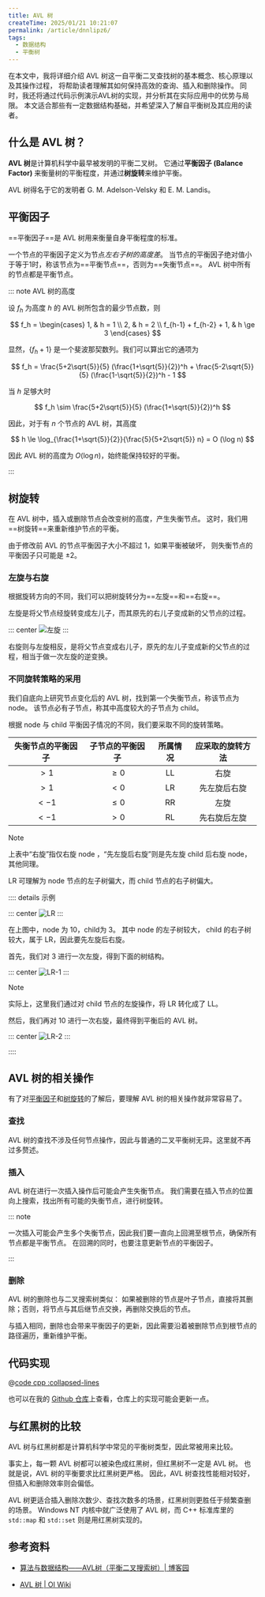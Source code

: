 ```yaml
---
title: AVL 树
createTime: 2025/01/21 10:21:07
permalink: /article/dnnlipz6/
tags:
  - 数据结构
  - 平衡树
---
```


在本文中，我将详细介绍 AVL 树这一自平衡二叉查找树的基本概念、核心原理以及其操作过程，
将帮助读者理解其如何保持高效的查询、插入和删除操作。
同时，我还将通过代码示例演示AVL树的实现，并分析其在实际应用中的优势与局限。
本文适合那些有一定数据结构基础，并希望深入了解自平衡树及其应用的读者。

<!-- more -->

## 什么是 AVL 树？

**AVL 树**是计算机科学中最早被发明的平衡二叉树。
它通过**平衡因子 (Balance Factor)** 来衡量树的平衡程度，并通过**树旋转**来维护平衡。

AVL 树得名于它的发明者 G. M. Adelson-Velsky 和 E. M. Landis。

## 平衡因子

==平衡因子==是 AVL 树用来衡量自身平衡程度的标准。

一个节点的平衡因子定义为节点*左右子树的高度差*。
当节点的平衡因子绝对值小于等于$1$时，称该节点为==平衡节点==，否则为==失衡节点==。
AVL 树中所有的节点都是平衡节点。

::: note AVL 树的高度

设 $f_h$ 为高度 $h$ 的 AVL 树所包含的最少节点数，则

$$
f_h =
\begin{cases}
    1, & h = 1 \\
    2, & h = 2 \\
    f_{h-1} + f_{h-2} + 1, & h \ge 3
\end{cases}
$$

显然，$\{f_h + 1\}$ 是一个斐波那契数列。我们可以算出它的通项为

$$
f_h = \frac{5+2\sqrt{5}}{5} (\frac{1+\sqrt{5}}{2})^h + \frac{5-2\sqrt{5}}{5} (\frac{1-\sqrt{5}}{2})^h - 1
$$

当 $h$ 足够大时

$$
f_h \sim \frac{5+2\sqrt{5}}{5} (\frac{1+\sqrt{5}}{2})^h
$$

因此，对于有 $n$ 个节点的 AVL 树，其高度

$$
h \le \log_{\frac{1+\sqrt{5}}{2}}{\frac{5}{5+2\sqrt{5}} n} = O (\log n)
$$

因此 AVL 树的高度为 $O(\log n)$，始终能保持较好的平衡。

:::

## 树旋转

在 AVL 树中，插入或删除节点会改变树的高度，产生失衡节点。
这时，我们用==树旋转==来重新维护节点的平衡。

由于修改前 AVL 的节点平衡因子大小不超过 $1$，如果平衡被破坏，
则失衡节点的平衡因子只可能是 $\pm 2$。

### 左旋与右旋

根据旋转方向的不同，我们可以把树旋转分为==左旋==和==右旋==。

左旋是将父节点经旋转变成左儿子，而其原先的右儿子变成新的父节点的过程。

::: center
![左旋](images/AVL树-左旋.svg)
:::

右旋则与左旋相反，是将父节点变成右儿子，原先的左儿子变成新的父节点的过程，相当于做一次左旋的逆变换。

### 不同旋转策略的采用

我们自底向上研究节点变化后的 AVL 树，找到第一个失衡节点，称该节点为 node。
该节点必有子节点，称其中高度较大的子节点为 child。

根据 node 与 child 平衡因子情况的不同，我们要采取不同的旋转策略。

| 失衡节点的平衡因子 | 子节点的平衡因子 | 所属情况 | 应采取的旋转方法 |
| :----------------: | :--------------: | :------: | :--------------: |
|      $\gt 1$       |     $\ge 0$      |    LL    |       右旋       |
|      $\gt 1$       |     $\lt 0$      |    LR    |   先左旋后右旋   |
|      $\lt -1$      |     $\le 0$      |    RR    |       左旋       |
|      $\lt -1$      |     $\gt 0$      |    RL    |   先右旋后左旋   |

> [!note]
> 上表中“右旋”指仅右旋 node ，“先左旋后右旋”则是先左旋 child 后右旋 node，其他同理。
>
> LR 可理解为 node 节点的左子树偏大，而 child 节点的右子树偏大。

:::: details 示例

::: center
![LR](images/AVL树-LR.svg)
:::

在上图中，node 为 10，child为 3。
其中 node 的左子树较大， child 的右子树较大，属于 LR，因此要先左旋后右旋。

首先，我们对 3 进行一次左旋，得到下面的树结构。

::: center
![LR-1](images/AVL树-LR-1.svg)
:::

> [!note]
> 实际上，这里我们通过对 child 节点的左旋操作，将 LR 转化成了 LL。

然后，我们再对 10 进行一次右旋，最终得到平衡后的 AVL 树。

::: center
![LR-2](images/AVL树-LR-2.svg)
:::

::::

## AVL 树的相关操作

有了对[平衡因子](#平衡因子)和[树旋转](#树旋转)的了解后，要理解 AVL 树的相关操作就非常容易了。

### 查找

AVL 树的查找不涉及任何节点操作，因此与普通的二叉平衡树无异。这里就不再过多赘述。

### 插入

AVL 树在进行一次插入操作后可能会产生失衡节点。
我们需要在插入节点的位置向上搜索，找出所有可能的失衡节点，进行树旋转。

::: note

一次插入可能会产生多个失衡节点，因此我们要一直向上回溯至根节点，确保所有节点都是平衡节点。
在回溯的同时，也要注意更新节点的平衡因子。

:::

### 删除

AVL 树的删除也与二叉搜索树类似：
如果被删除的节点是叶子节点，直接将其删除；否则，将节点与其后继节点交换，再删除交换后的节点。

与插入相同，删除也会带来平衡因子的更新，因此需要沿着被删除节点到根节点的路径遍历，重新维护平衡。

## 代码实现

@[code cpp :collapsed-lines](code/avl_tree.h)

也可以在我的 [Github 仓库](https://github.com/SuniRein/common-data-structure/blob/main/src/avl_tree.h)上查看，仓库上的实现可能会更新一点。

## 与红黑树的比较

AVL 树与红黑树都是计算机科学中常见的平衡树类型，因此常被用来比较。

事实上，每一颗 AVL 树都可以被染色成红黑树，但红黑树不一定是 AVL 树。
也就是说，AVL 树的平衡要求比红黑树更严格。
因此，AVL 树查找性能相对较好，但插入和删除效率则会偏低。

AVL 树更适合插入删除次数少、查找次数多的场景，红黑树则更胜任于频繁查删的场景。
Windows NT 内核中就广泛使用了 AVL 树，而 C++ 标准库里的 `std::map` 和 `std::set` 则是用红黑树实现的。

## 参考资料

- [算法与数据结构——AVL树（平衡二叉搜索树）| 博客园](https://www.cnblogs.com/1873cy/p/18395797)

- [AVL 树 | OI Wiki](https://oi-wiki.org/ds/avl/)
